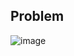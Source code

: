 ## Problem
![image](https://user-images.githubusercontent.com/8455623/89726842-f87c2580-da3c-11ea-8078-94e78e49a207.png)

